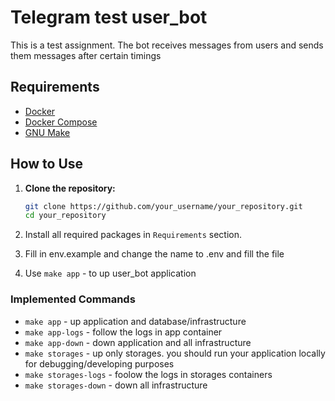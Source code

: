 # Telegram test user_bot

This is a test assignment.
The bot receives messages from users and sends them messages after certain timings
## Requirements

- [Docker](https://www.docker.com/get-started)
- [Docker Compose](https://docs.docker.com/compose/install/)
- [GNU Make](https://www.gnu.org/software/make/)

## How to Use

1. **Clone the repository:**

   ```bash
   git clone https://github.com/your_username/your_repository.git
   cd your_repository

2. Install all required packages in `Requirements` section.
3. Fill in env.example and change the name to .env and fill the file
4. Use `make app` - to up user_bot application
### Implemented Commands

* `make app` - up application and database/infrastructure
* `make app-logs` - follow the logs in app container
* `make app-down` - down application and all infrastructure
* `make storages` - up only storages. you should run your application locally for debugging/developing purposes
* `make storages-logs` - foolow the logs in storages containers
* `make storages-down` - down all infrastructure